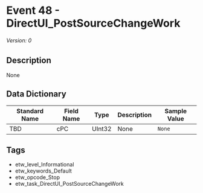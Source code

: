 # Event 48 - DirectUI_PostSourceChangeWork
###### Version: 0

## Description
None

## Data Dictionary
|Standard Name|Field Name|Type|Description|Sample Value|
|---|---|---|---|---|
|TBD|cPC|UInt32|None|`None`|

## Tags
* etw_level_Informational
* etw_keywords_Default
* etw_opcode_Stop
* etw_task_DirectUI_PostSourceChangeWork